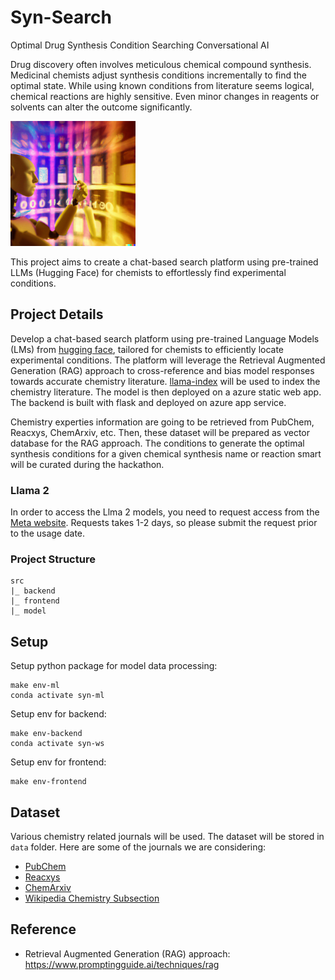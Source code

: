 # Syn-Search
Optimal Drug Synthesis Condition Searching Conversational AI

Drug discovery often involves meticulous chemical compound synthesis. Medicinal chemists adjust synthesis conditions incrementally to find the optimal state. While using known conditions from literature seems logical, chemical reactions are highly sensitive. Even minor changes in reagents or solvents can alter the outcome significantly.

<img src="figs/frontpage.png" alt="syn-search" width=200px class="center"/>

This project aims to create a chat-based search platform using pre-trained LLMs (Hugging Face) for chemists to effortlessly find experimental conditions.

## Project Details
Develop a chat-based search platform using pre-trained Language Models (LMs) from [hugging face](https://huggingface.co/meta-llama), tailored for chemists to efficiently locate experimental conditions.
The platform will leverage the Retrieval Augmented Generation (RAG) approach to cross-reference and bias model responses towards accurate chemistry literature. [llama-index](https://gpt-index.readthedocs.io/en/latest/index.html) will be used to index the chemistry literature.
The model is then deployed on a azure static web app. The backend is built with flask and deployed on azure app service.

Chemistry experties information are going to be retrieved from PubChem, Reacxys, ChemArxiv, etc. Then, these dataset will be prepared as vector database for the RAG approach. The conditions to generate the optimal synthesis conditions for a given chemical synthesis name or reaction smart will be curated during the hackathon.

### Llama 2
In order to access the Llma 2 models, you need to request access from the [Meta website](https://ai.meta.com/resources/models-and-libraries/llama-downloads). Requests takes 1-2 days, so please submit the request prior to the usage date.

### Project Structure
```
src
|_ backend
|_ frontend
|_ model
```

## Setup
Setup python package for model data processing:

    make env-ml
    conda activate syn-ml

Setup env for backend:

    make env-backend
    conda activate syn-ws

Setup env for frontend:

    make env-frontend

## Dataset
Various chemistry related journals will be used. The dataset will be stored in `data` folder. Here are some of the journals we are considering:

- [PubChem](https://pubchem.ncbi.nlm.nih.gov/)
- [Reacxys](https://www.elsevier.com/products/reaxys)
- [ChemArxiv](https://chemrxiv.org/)
- [Wikipedia Chemistry Subsection](https://huggingface.co/datasets/wikipedia)

## Reference
- Retrieval Augmented Generation (RAG) approach: https://www.promptingguide.ai/techniques/rag
